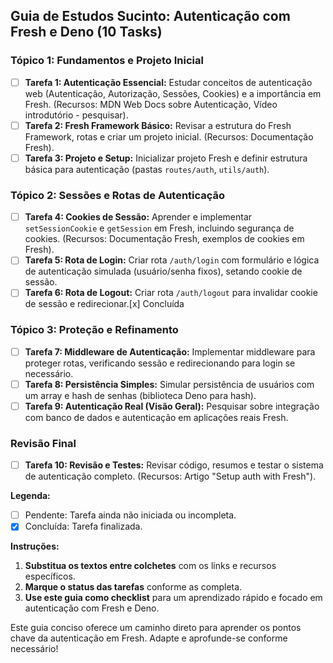 ## Guia de Estudos Sucinto: Autenticação com Fresh e Deno (10 Tasks)

### Tópico 1: Fundamentos e Projeto Inicial

*   [ ] **Tarefa 1: Autenticação Essencial:** Estudar conceitos de autenticação web (Autenticação, Autorização, Sessões, Cookies) e a importância em Fresh. (Recursos: MDN Web Docs sobre Autenticação, Vídeo introdutório - pesquisar).
*   [ ] **Tarefa 2: Fresh Framework Básico:**  Revisar a estrutura do Fresh Framework, rotas e criar um projeto inicial. (Recursos: Documentação Fresh).
*   [ ] **Tarefa 3: Projeto e Setup:** Inicializar projeto Fresh e definir estrutura básica para autenticação (pastas `routes/auth`, `utils/auth`).

### Tópico 2: Sessões e Rotas de Autenticação

*   [ ] **Tarefa 4: Cookies de Sessão:** Aprender e implementar `setSessionCookie` e `getSession` em Fresh, incluindo segurança de cookies. (Recursos: Documentação Fresh, exemplos de cookies em Fresh).
*   [ ] **Tarefa 5: Rota de Login:** Criar rota `/auth/login` com formulário e lógica de autenticação simulada (usuário/senha fixos), setando cookie de sessão.
*   [ ] **Tarefa 6: Rota de Logout:** Criar rota `/auth/logout` para invalidar cookie de sessão e redirecionar.[x] Concluída

### Tópico 3: Proteção e Refinamento

*   [ ] **Tarefa 7: Middleware de Autenticação:** Implementar middleware para proteger rotas, verificando sessão e redirecionando para login se necessário.
*   [ ] **Tarefa 8: Persistência Simples:**  Simular persistência de usuários com um array e hash de senhas (biblioteca Deno para hash).
*   [ ] **Tarefa 9: Autenticação Real (Visão Geral):** Pesquisar sobre integração com banco de dados e autenticação em aplicações reais Fresh.

### Revisão Final

*   [ ] **Tarefa 10: Revisão e Testes:** Revisar código, resumos e testar o sistema de autenticação completo. (Recursos: Artigo "Setup auth with Fresh").

**Legenda:**

*   [ ] Pendente: Tarefa ainda não iniciada ou incompleta.
*   [x] Concluída: Tarefa finalizada.

**Instruções:**

1.  **Substitua os textos entre colchetes** com os links e recursos específicos.
2.  **Marque o status das tarefas** conforme as completa.
3.  **Use este guia como checklist** para um aprendizado rápido e focado em autenticação com Fresh e Deno.

Este guia conciso oferece um caminho direto para aprender os pontos chave da autenticação em Fresh. Adapte e aprofunde-se conforme necessário!
